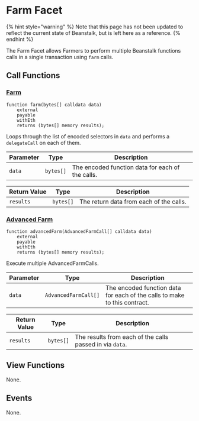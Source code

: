 # Farm Facet

{% hint style="warning" %}
Note that this page has not been updated to reflect the current state of Beanstalk, but is left here as a reference.
{% endhint %}

The Farm Facet allows Farmers to perform multiple Beanstalk functions calls in a single transaction using `farm` calls.

## Call Functions

### [Farm](https://github.com/BeanstalkFarms/Beanstalk/blob/fd132ae4eda02e502441c3d28d04ad2c21b4e339/protocol/contracts/farm/facets/FarmFacet.sol#L35)

```solidity
function farm(bytes[] calldata data)
    external
    payable
    withEth
    returns (bytes[] memory results);
```

Loops through the list of encoded selectors in `data` and performs a `delegateCall` on each of them.

| Parameter | Type      | Description                                      |
| --------- | --------- | ------------------------------------------------ |
| `data`    | `bytes[]` | The encoded function data for each of the calls. |

| Return Value | Type      | Description                             |
| ------------ | --------- | --------------------------------------- |
| `results`    | `bytes[]` | The return data from each of the calls. |

### [Advanced Farm](https://github.com/BeanstalkFarms/Beanstalk/blob/fd132ae4eda02e502441c3d28d04ad2c21b4e339/protocol/contracts/farm/facets/FarmFacet.sol#L53)

```solidity
function advancedFarm(AdvancedFarmCall[] calldata data)
    external
    payable
    withEth
    returns (bytes[] memory results);
```

Execute multiple AdvancedFarmCalls.

| Parameter | Type                 | Description                                                               |
| --------- | -------------------- | ------------------------------------------------------------------------- |
| `data`    | `AdvancedFarmCall[]` | The encoded function data for each of the calls to make to this contract. |

| Return Value | Type      | Description                                              |
| ------------ | --------- | -------------------------------------------------------- |
| `results`    | `bytes[]` | The results from each of the calls passed in via `data`. |

## View Functions

None.

## Events

None.
